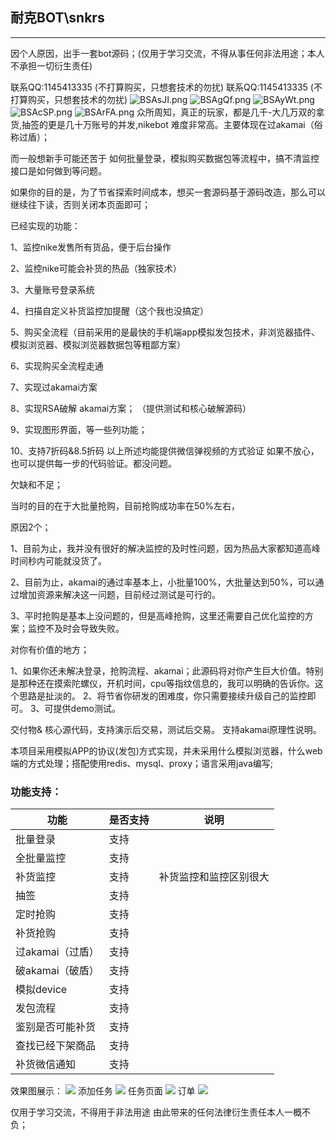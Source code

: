 耐克BOT\snkrs
----------------------------------------------------
-----------------
因个人原因，出手一套bot源码；(仅用于学习交流，不得从事任何非法用途；本人不承担一切衍生责任)

联系QQ:1145413335 (不打算购买，只想套技术的勿扰)
联系QQ:1145413335 (不打算购买，只想套技术的勿扰)
![BSAsJI.png](https://s1.ax1x.com/2020/10/20/BSAsJI.png)
![BSAgQf.png](https://s1.ax1x.com/2020/10/20/BSAgQf.png)
![BSAyWt.png](https://s1.ax1x.com/2020/10/20/BSAyWt.png)
![BSAcSP.png](https://s1.ax1x.com/2020/10/20/BSAcSP.png)
![BSArFA.png](https://s1.ax1x.com/2020/10/20/BSArFA.png)
众所周知，真正的玩家，都是几千-大几万双的拿货,抽签的更是几十万账号的并发,nikebot 难度非常高。主要体现在过akamai（俗称过盾）；

而一般想新手可能还苦于 如何批量登录，模拟购买数据包等流程中，搞不清监控接口是如何做到等问题。

如果你的目的是，为了节省探索时间成本，想买一套源码基于源码改造，那么可以继续往下读，否则关闭本页面即可；
 

已经实现的功能：

1、监控nike发售所有货品，便于后台操作 

2、监控nike可能会补货的热品（独家技术） 

3、大量账号登录系统 

4、扫描自定义补货监控加提醒（这个我也没搞定）

5、购买全流程（目前采用的是最快的手机端app模拟发包技术，非浏览器插件、模拟浏览器、模拟浏览器数据包等粗鄙方案） 

6、实现购买全流程走通

7、实现过akamai方案

8、实现RSA破解 akamai方案； （提供测试和核心破解源码）

9、实现图形界面，等一些列功能；

10、支持7折码&8.5折码
以上所述均能提供微信弹视频的方式验证
如果不放心，也可以提供每一步的代码验证。都没问题。

欠缺和不足；

当时的目的在于大批量抢购，目前抢购成功率在50%左右，

原因2个；

1、目前为止，我并没有很好的解决监控的及时性问题，因为热品大家都知道高峰时间秒内可能就没货了。

2、目前为止，akamai的通过率基本上，小批量100%，大批量达到50%，可以通过增加资源来解决这一问题，目前经过测试是可行的。

3、平时抢购是基本上没问题的，但是高峰抢购，这里还需要自己优化监控的方案；监控不及时会导致失败。

对你有价值的地方；

1、如果你还未解决登录，抢购流程、akamai；此源码将对你产生巨大价值。特别是那种还在摸索陀螺仪，开机时间，cpu等指纹信息的，我可以明确的告诉你。这个思路是扯淡的。 
2、将节省你研发的困难度，你只需要接续升级自己的监控即可。
3、可提供demo测试。

交付物& 核心源代码，支持演示后交易，测试后交易。 支持akamai原理性说明。

​	本项目采用模拟APP的协议(发包)方式实现，并未采用什么模拟浏览器，什么web端的方式处理；搭配使用redis、mysql、proxy；语言采用java编写;

### 功能支持：

| 功能             | 是否支持 | 说明                   |
| ---------------- | -------- | ---------------------- |
| 批量登录         | 支持     |                        |
| 全批量监控       | 支持     |                        |
| 补货监控         | 支持     | 补货监控和监控区别很大 |
| 抽签             | 支持     |                        |
| 定时抢购         | 支持     |                        |
| 补货抢购         | 支持     |                        |
| 过akamai（过盾） | 支持     |                        |
| 破akamai（破盾） | 支持     |                        |
| 模拟device       | 支持     |                        |
| 发包流程         | 支持     |                        |
| 鉴别是否可能补货 | 支持     |                        |
| 查找已经下架商品 | 支持     |                        |
| 补货微信通知     | 支持     |                        |


效果图展示：
![](https://s1.ax1x.com/2020/10/08/00iyfU.png)
添加任务
![](https://s1.ax1x.com/2020/10/08/00irkV.png)
任务页面
![](https://s1.ax1x.com/2020/10/08/00igl4.png)
订单
![](https://s1.ax1x.com/2020/10/08/00isYT.png)

仅用于学习交流，不得用于非法用途
由此带来的任何法律衍生责任本人一概不负；
